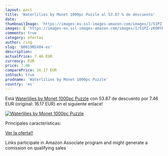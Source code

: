 ```yaml
---
layout: post
title: 'Waterlilies by Monet 1000pc Puzzle al 53.87 % de descuento'
date: 
thumbnailImage: 'https://images-eu.ssl-images-amazon.com/images/I/51PZ-zKO0YL._SL200_.jpg'
images: [ 'https://images-eu.ssl-images-amazon.com/images/I/51PZ-zKO0YL._SL200_.jpg' ]
comments: true
category: ofertas
author: ring
slug: 'B0019N5X04-es'
description:
actualPrice: 7.46 EUR
currency: EUR
price: 7.46
comparePrice: 16.17 EUR
inStock: true
prodname: 'Waterlilies by Monet 1000pc Puzzle'
country: 'es'
---
```


Está [Waterlilies by Monet 1000pc Puzzle](https://www.amazon.es/dp/B0019N5X04/?tag=tolees-21) con 53.87 de descuento por 7.46 EUR (original: 16.17 EUR) en el siguiente enlace!

[![Waterlilies by Monet 1000pc Puzzle](https://images-eu.ssl-images-amazon.com/images/I/51PZ-zKO0YL._SL200_.jpg)](https://www.amazon.es/dp/B0019N5X04/?tag=tolees-21)

Principales características:


[Ver la oferta!!](https://www.amazon.es/dp/B0019N5X04/?tag=tolees-21)

Links participate in Amazon Associate program and might generate a comission on qualifying sales


